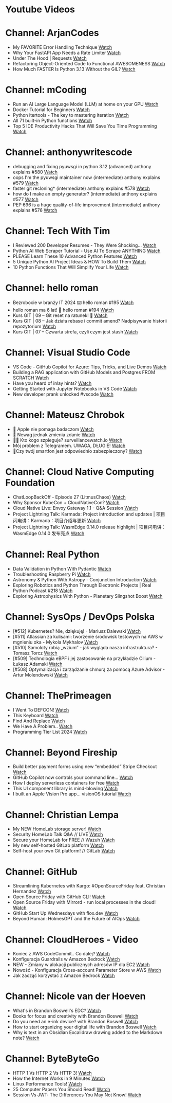 
Youtube Videos
==============

# Channel: ArjanCodes
  
 - My FAVORITE Error Handling Technique  [Watch](https://youtu.be/YA0Wq1rcs6U)  
 - Why Your FastAPI App Needs a Rate Limiter  [Watch](https://youtu.be/pZunzLJ1qcQ)  
 - Under The Hood | Requests  [Watch](https://youtu.be/aOly5eEDXug)  
 - Refactoring Object-Oriented Code to Functional AWESOMENESS  [Watch](https://youtu.be/DvdZv_DD0DY)  
 - How Much FASTER Is Python 3.13 Without the GIL?  [Watch](https://youtu.be/zWPe_CUR4yU)
# Channel: mCoding
  
 - Run an AI Large Language Model (LLM) at home on your GPU  [Watch](https://youtu.be/RejIVgfER-4)  
 - Docker Tutorial for Beginners  [Watch](https://youtu.be/b0HMimUb4f0)  
 - Python itertools - The key to mastering iteration  [Watch](https://youtu.be/1p7xa_BHYDs)  
 - All 71 built-in Python functions  [Watch](https://youtu.be/7Qu_KXc7xSI)  
 - Top 5 IDE Productivity Hacks That Will Save You Time Programming  [Watch](https://youtu.be/HBC7i1AbsyA)
# Channel: anthonywritescode
  
 - debugging and fixing pyuwsgi in python 3.12 (advanced) anthony explains #580  [Watch](https://youtu.be/Y4n2xCIF2Jg)  
 - oops I'm the pyuwsgi maintainer now (intermediate) anthony explains #579  [Watch](https://youtu.be/WILYaDNez4g)  
 - faster git recloning* (intermediate) anthony explains #578  [Watch](https://youtu.be/rLHNAiLv7r0)  
 - how do I make an empty generator? (intermediate) anthony explains #577  [Watch](https://youtu.be/b0mUqJc4a2g)  
 - PEP 696 is a huge quality-of-life improvement (intermediate) anthony explains #576  [Watch](https://youtu.be/NC3Bv104SQM)
# Channel: Tech With Tim
  
 - I Reviewed 200 Developer Resumes - They Were Shocking...  [Watch](https://youtu.be/PxGLmDk55JU)  
 - Python AI Web Scraper Tutorial - Use AI To Scrape ANYTHING  [Watch](https://youtu.be/Oo8-nEuDBkk)  
 - PLEASE Learn These 10 Advanced Python Features  [Watch](https://youtu.be/6ViGc5NgdSw)  
 - 5 Unique Python AI Project Ideas & HOW To Build Them  [Watch](https://youtu.be/HIvQWdqvl7o)  
 - 10 Python Functions That Will Simplify Your Life  [Watch](https://youtu.be/zPfSwhofPpk)
# Channel: hello roman
  
 - Bezrobocie w branży IT 2024 ⌨️ hello roman #195  [Watch](https://youtu.be/3A0h9uNj0Z4)  
 - hello roman ma 6 lat!  🎉  hello roman #194  [Watch](https://youtu.be/2VcweF4sVRE)  
 - Kurs GIT | 09 – Git reset na ratunek! 🛟  [Watch](https://youtu.be/vri36csppEY)  
 - Kurs GIT | 08 – Jak działa rebase i commit amend? Nadpisywanie historii repozytorium  [Watch](https://youtu.be/4GKI4Gz97TE)  
 - Kurs GIT | 07 – Czwarta strefa, czyli czym jest stash  [Watch](https://youtu.be/T9n2tF60cY0)
# Channel: Visual Studio Code
  
 - VS Code - GitHub Copilot for Azure: Tips, Tricks, and Live Demos  [Watch](https://youtu.be/fvo5L2hSlGQ)  
 - Building a RAG application with GitHub Models and Postgres FROM SCRATCH  [Watch](https://youtu.be/NC4msKJ_Euo)  
 - Have you heard of inlay hints?  [Watch](https://youtu.be/tEr5FW8SspU)  
 - Getting Started with Jupyter Notebooks in VS Code  [Watch](https://youtu.be/suAkMeWJ1yE)  
 - New developer prank unlocked #vscode  [Watch](https://youtu.be/58h9Xcesf0E)
# Channel: Mateusz Chrobok
  
 - 🍎 Apple nie pomaga badaczom  [Watch](https://youtu.be/iRXBJ5Z5DbM)  
 - 🚆 Newag jednak zmienia zdanie  [Watch](https://youtu.be/JND-OAmgmyQ)  
 - 🕵️‍♂️ Kto kogo szpieguje? surveillancewatch.io  [Watch](https://youtu.be/8dx6qwpSXqw)  
 - Mój problem z Telegramem. UWAGA, DŁUGIE!  [Watch](https://youtu.be/M9W6GTnqIbs)  
 - 📱Czy twój smartfon jest odpowiednio zabezpieczony?  [Watch](https://youtu.be/LcfAjSEt3xk)
# Channel: Cloud Native Computing Foundation
  
 - ChatLoopBackOff - Episode 27 (LitmusChaos)  [Watch](https://youtu.be/OEmpRI6XtGc)  
 - Why Sponsor KubeCon + CloudNativeCon?  [Watch](https://youtu.be/oN-YzvEkOOA)  
 - Cloud Native Live: Envoy Gateway 1.1 - Q&A Session  [Watch](https://youtu.be/K8-Ykp1CYmw)  
 - Project Lightning Talk: Karmada: Project introduction and updates | 项目闪电讲：Karmada：项目介绍与更新  [Watch](https://youtu.be/yva8cp67eJ0)  
 - Project Lightning Talk: WasmEdge 0.14.0 release highlight | 项目闪电讲：WasmEdge 0.14.0 发布亮点  [Watch](https://youtu.be/Mtd8AmyYZeU)
# Channel: Real Python
  
 - Data Validation in Python With Pydantic  [Watch](https://youtu.be/ySCtmCTm1lE)  
 - Troubleshooting  Raspberry Pi  [Watch](https://youtu.be/eHfckE1k3N0)  
 - Astronomy & Python With Astropy - Conjunction Introduction  [Watch](https://youtu.be/tII7IpFCdfk)  
 - Exploring Robotics and Python Through Electronic Projects | Real Python Podcast #218  [Watch](https://youtu.be/S7-bVABAoZE)  
 - Exploring Astrophysics With Python - Planetary Slingshot Boost  [Watch](https://youtu.be/TsCZNoaOjWI)
# Channel: SysOps / DevOps Polska
  
 - [#512] Kubernetes? Nie, dziękuję! - Mariusz Dalewski  [Watch](https://youtu.be/hdf4a7ckTYs)  
 - [#511] Atlassian za kulisami: tworzenie środowisk testowych na AWS w mgnieniu oka - Mykola Mykhalov  [Watch](https://youtu.be/V53C-FrcIWk)  
 - [#510] Samoloty robią „wzium” - jak wygląda nasza infrastruktura? - Tomasz Torcz  [Watch](https://youtu.be/Y_6849qBioI)  
 - [#509] Technologia eBPF i jej zastosowanie na przykładzie Cilium - Łukasz Adamski  [Watch](https://youtu.be/ykgAgBMG9DE)  
 - [#508] Optymalizacja i zarządzanie chmurą za pomocą Azure Advisor - Artur Molendowski  [Watch](https://youtu.be/1rOCWlYfM7E)
# Channel: ThePrimeagen
  
 - I Went To DEFCON!  [Watch](https://youtu.be/GwcFxTuMYmU)  
 - This Keyboard  [Watch](https://youtu.be/dhuX9t2j5Hc)  
 - Find And Replace  [Watch](https://youtu.be/v2a6Nv7RSd0)  
 - We Have A Problem..  [Watch](https://youtu.be/1-0r90bm6CE)  
 - Programming Tier List 2024  [Watch](https://youtu.be/c3yRbrYIUeo)
# Channel: Beyond Fireship
  
 - Build better payment forms using new “embedded” Stripe Checkout  [Watch](https://youtu.be/7WFXl4-aCxs)  
 - GitHub Copilot now controls your command line...  [Watch](https://youtu.be/P8MfgV9us4o)  
 - How I deploy serverless containers for free  [Watch](https://youtu.be/cw34KMPSt4k)  
 - This UI component library is mind-blowing  [Watch](https://youtu.be/RPa3_AD1_Vs)  
 - I built an Apple Vision Pro app... visionOS tutorial  [Watch](https://youtu.be/_xfZIr5sDLw)
# Channel: Christian Lempa
  
 - My NEW HomeLab storage server!  [Watch](https://youtu.be/HriJkdgNlKs)  
 - Security HomeLab Talk Q&A // LIVE  [Watch](https://youtu.be/Xufa5nrd4SA)  
 - Secure your HomeLab for FREE // Wazuh  [Watch](https://youtu.be/RjvKn0Q3rgg)  
 - My new self-hosted GitLab platform  [Watch](https://youtu.be/_BigjMxh7Xs)  
 - Self-host your own Git platform! // GitLab  [Watch](https://youtu.be/qoqtSihN1kU)
# Channel: GitHub
  
 - Streamlining Kubernetes with Kargo: #OpenSourceFriday feat. Christian Hernandez  [Watch](https://youtu.be/vQ8coBb-3eE)  
 - Open Source Friday with GitHub CLI!  [Watch](https://youtu.be/0G9DP0oa9i0)  
 - Open Source Friday with Mirrord - run local processes in the cloud!  [Watch](https://youtu.be/n4SG9r3u-Tk)  
 - GitHub Start Up Wednesdays with flox.dev  [Watch](https://youtu.be/-HSAdZboK-8)  
 - Beyond Human: HolmesGPT and the Future of AIOps  [Watch](https://youtu.be/ruVHFt20x0w)
# Channel: CloudHeroes - Video
  
 - Koniec z AWS CodeCommit.. Co dalej?  [Watch](https://youtu.be/fkggBFBDOVk)  
 - Konfiguracja Guardrails w Amazon Bedrock  [Watch](https://youtu.be/mVQrBKucLGM)  
 - NEW - Zmiany w alokacji publicznych adresów IP dla EC2  [Watch](https://youtu.be/ltZzJRP3Wxg)  
 - Nowość - Konfiguracja Cross-account Parameter Store w AWS  [Watch](https://youtu.be/6kvGgv9vIgQ)  
 - Jak zacząć korzystać z Amazon Bedrock  [Watch](https://youtu.be/DZa3mpKslD8)
# Channel: Nicole van der Hoeven
  
 - What's in Brandon Boswell's EDC?  [Watch](https://youtu.be/Noswl0jCA4k)  
 - Books for focus and creativity with Brandon Boswell  [Watch](https://youtu.be/Ugc4U8Rx7RM)  
 - Do you need an e-ink device? with Brandon Boswell  [Watch](https://youtu.be/uUKPV6mWMFM)  
 - How to start organizing your digital life with Brandon Boswell  [Watch](https://youtu.be/Ykhyw3T3ICU)  
 - Why is text in an Obsidian Excalidraw drawing added to the Markdown note?  [Watch](https://youtu.be/HG5IuDIWHgY)
# Channel: ByteByteGo
  
 - HTTP 1 Vs HTTP 2 Vs HTTP 3!  [Watch](https://youtu.be/UMwQjFzTQXw)  
 - How the Internet Works in 9 Minutes  [Watch](https://youtu.be/sMHzfigUxz4)  
 - Linux Performance Tools!  [Watch](https://youtu.be/iJ_eIsA5E1U)  
 - 25 Computer Papers You Should Read!  [Watch](https://youtu.be/_kynGl5hr9U)  
 - Session Vs JWT: The Differences You May Not Know!  [Watch](https://youtu.be/fyTxwIa-1U0)
